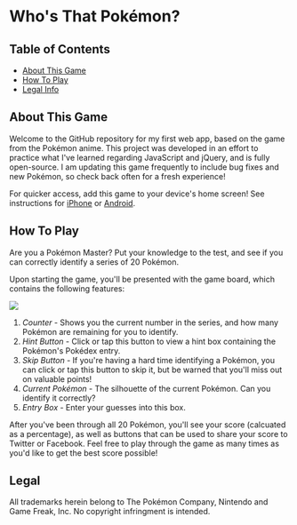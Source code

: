 # Who's That Pokémon?

## Table of Contents
- [About This Game](#about)
- [How To Play](#howtoplay)
- [Legal Info](#legal)

<a name="about"></a>

## About This Game

Welcome to the GitHub repository for my first web app, based on the game from the Pokémon anime. This project was developed in an effort to practice what I've learned regarding JavaScript and jQuery, and is fully open-source. I am updating this game frequently to include bug fixes and new Pokémon, so check back often for a fresh experience!

For quicker access, add this game to your device's home screen! See instructions for [iPhone](https://ios.gadgethacks.com/how-to/safari-101-save-website-webpage-your-home-screen-for-instant-access-0182580/) or [Android](https://www.greenbot.com/article/3041304/android/how-to-add-a-web-site-to-your-android-home-screen-with-chrome.html).

<a name="howtoplay"></a>

## How To Play

Are you a Pokémon Master? Put your knowledge to the test, and see if you can correctly identify a series of 20 Pokémon.

Upon starting the game, you'll be presented with the game board, which contains the following features:

<img src="https://danielbeehn.github.io/whosthatpokemon/img/game-screen.png" style="text-align: center;">

1. *Counter* - Shows you the current number in the series, and how many Pokémon are remaining for you to identify.
2. *Hint Button* - Click or tap this button to view a hint box containing the Pokémon's Pokédex entry.
3. *Skip Button* - If you're having a hard time identifying a Pokémon, you can click or tap this button to skip it, but be warned that you'll miss out on valuable points!
4. *Current Pokémon* - The silhouette of the current Pokémon. Can you identify it correctly?
5. *Entry Box* - Enter your guesses into this box.

After you've been through all 20 Pokémon, you'll see your score (calcuated as a percentage), as well as buttons that can be used to share your score to Twitter or Facebook. Feel free to play through the game as many times as you'd like to get the best score possible!

<a name="legal"></a>

## Legal

All trademarks herein belong to The Pokémon Company, Nintendo and Game Freak, Inc. No copyright infringment is intended.